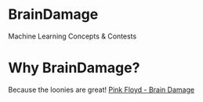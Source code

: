 # BrainDamage
Machine Learning Concepts &amp; Contests

# Why BrainDamage?
Because the loonies are great!
[Pink Floyd - Brain Damage](https://open.spotify.com/track/1gNBKwi3t2K5HxbRp5Vose)
